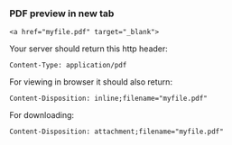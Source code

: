 ### PDF preview in new tab

`<a href="myfile.pdf" target="_blank">`

Your server should return this http header:

`Content-Type: application/pdf`

For viewing in browser it should also return:

`Content-Disposition: inline;filename="myfile.pdf"`

For downloading:

`Content-Disposition: attachment;filename="myfile.pdf"`

